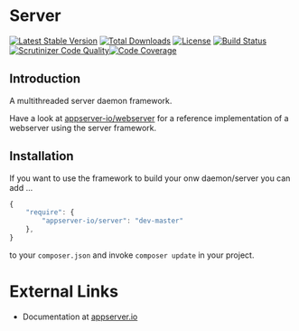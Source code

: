 # Server

[![Latest Stable Version](https://poser.pugx.org/appserver-io/server/v/stable.png)](https://packagist.org/packages/appserver-io/server) [![Total Downloads](https://poser.pugx.org/appserver-io/server/downloads.png)](https://packagist.org/packages/appserver-io/server) [![License](https://poser.pugx.org/appserver-io/server/license.png)](https://packagist.org/packages/appserver-io/server) [![Build Status](https://travis-ci.org/appserver-io/server.png)](https://travis-ci.org/appserver-io/server)[![Scrutinizer Code Quality](https://scrutinizer-ci.com/g/appserver-io/server/badges/quality-score.png?b=master)](https://scrutinizer-ci.com/g/appserver-io/server/?branch=master)[![Code Coverage](https://scrutinizer-ci.com/g/appserver-io/server/badges/coverage.png?b=master)](https://scrutinizer-ci.com/g/appserver-io/server/?branch=master)

## Introduction

A multithreaded server daemon framework.

Have a look at [appserver-io/webserver](<https://github.com/appserver-io/webserver>) for a reference implementation of a webserver using the server framework.

## Installation

If you want to use the framework to build your onw daemon/server you can add ...

```javascript
{
    "require": {
        "appserver-io/server": "dev-master"
    },
}
```

to your ```composer.json``` and invoke ```composer update``` in your project.

# External Links

* Documentation at [appserver.io](http://docs.appserver.io)
